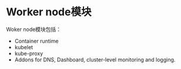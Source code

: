 # Worker node模块

Woker node模块包括：

* Container runtime
* kubelet
* kube-proxy
* Addons for DNS, Dashboard, cluster-level monitoring and logging.

